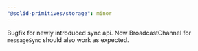 ```yaml
---
"@solid-primitives/storage": minor
---
```


Bugfix for newly introduced sync api. Now BroadcastChannel for `messageSync` should also work as expected.
